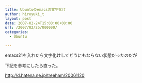 ```yaml
---
title: Ubuntuのemacsの文字化け
author: hiroyuki_t
layout: post
date: 2007-02-24T15:00:00+00:00
url: /2007/02/25/000000/
categories:
  - Ubuntu

---
```

<div class="section">
  <p>
    emacs21を入れたら文字化けしてどうにもならない状態だったのだが
  </p>
  
  <p>
    下記を参考にしたら直った。
  </p>
  
  <p>
    <a href="http://d.hatena.ne.jp/treeham/20061120" target="_blank">http://d.hatena.ne.jp/treeham/20061120</a>
  </p>
</div>